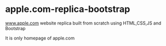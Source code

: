 # apple.com-replica-bootstrap
www.apple.com website replica built from scratch using HTML,CSS,JS and Bootstrap

It is only homepage of apple.com